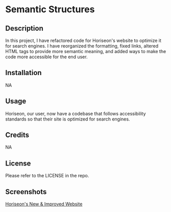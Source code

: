 
# Semantic Structures

## Description
In this project, I have refactored code for Horiseon's website to optimize it for search engines.  I have reorganized the formatting, fixed links, altered HTML tags to provide more semantic meaning, and added ways to make the code more accessible for the end user.



## Installation
NA

## Usage
Horiseon, our user, now have a codebase that follows accessibility standards so that their site is optimized for search engines.

## Credits
NA

## License

Please refer to the LICENSE in the repo.

## Screenshots
[Horiseon's New & Improved Website](./assets/images/social-media-marketing.jpg)


